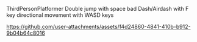 ThirdPersonPlatformer
Double jump with space bad
Dash/Airdash with F key
directional movement with WASD keys


https://github.com/user-attachments/assets/f4d24860-4841-410b-b912-9b04b64c8016

